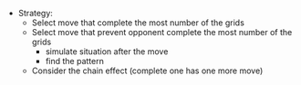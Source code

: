 * Strategy: 
  * Select move that complete the most number of the grids
  * Select move that prevent opponent complete the most number of the grids
    * simulate situation after the move
    * find the pattern
  * Consider the chain effect (complete one has one more move)